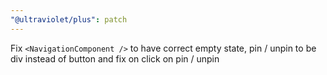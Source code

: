 ```yaml
---
"@ultraviolet/plus": patch
---
```


Fix `<NavigationComponent />` to have correct empty state, pin / unpin to be div instead of button and fix on click on pin / unpin
